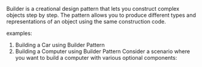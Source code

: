 Builder is a creational design pattern that lets you construct complex 
objects step by step. The pattern allows you to produce different
types and representations of an object using the same construction code.

examples:
1.  Building a Car using Builder Pattern
2. Building a Computer using Builder Pattern
   Consider a scenario where you want to build a computer with 
   various optional components:
